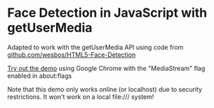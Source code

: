 # Face Detection in JavaScript with getUserMedia

Adapted to work with the getUserMedia API using code from [github.com/wesbos/HTML5-Face-Detection](https://github.com/wesbos/HTML5-Face-Detection)

[Try out the demo](http://neave.github.com/face-detection/) using Google Chrome with the "MediaStream" flag enabled in about:flags

Note that this demo only works online (or localhost) due to security restrictions. It won't work on a local file:/// system!
